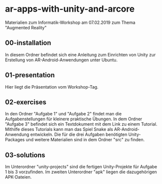 # ar-apps-with-unity-and-arcore
Materialien zum Informatik-Workshop am 07.02.2019 zum Thema "Augmented Reality"

## 00-installation
In diesem Ordner befindet sich eine Anleitung zum Einrichten von Unity zur Erstellung von AR-Android-Anwendungen unter Ubuntu.

## 01-presentation
Hier liegt die Präsentation vom Workshop-Tag.

## 02-exercises
In den Ordner "Aufgabe 1" und "Aufgabe 2" findet man die Aufgabenstellungen für kleinere praktische Übungen. In dem Ordner "Aufgabe 3" befindet sich ein Textdokument mit dem Link zu einem Tutorial. Mithilfe dieses Tutorials kann man das Spiel Snake als AR-Android-Anwendung entwickeln. Die für die drei Aufgaben benötigten Unity-Packages und weitere Materialien sind in dem Ordner "src" zu finden.

## 03-solutions
Im Unterordner "unity-projects" sind die fertigen Unity-Projekte für Aufgabe 1 bis 3 vorzufinden. Im zweiten Unterordner "apk" liegen die dazugehörigen APK-Dateien.
